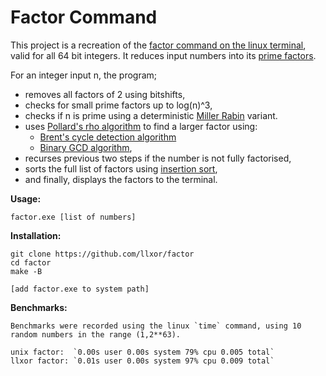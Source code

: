 # Factor Command
This project is a recreation of the [factor command on the linux terminal](https://en.wikipedia.org/wiki/Factor_(Unix)), valid for all 64 bit integers. It reduces input numbers into its [prime factors](https://en.wikipedia.org/wiki/Integer_factorization#Prime_decomposition).

For an integer input n, the program;
- removes all factors of 2 using bitshifts,
- checks for small prime factors up to log(n)^3,
- checks if n is prime using a deterministic [Miller Rabin](https://en.wikipedia.org/wiki/Miller%E2%80%93Rabin_primality_test) variant.
- uses [Pollard's rho algorithm](https://en.wikipedia.org/wiki/Pollard%27s_rho_algorithm) to find a larger factor using:
    - [Brent's cycle detection algorithm](https://en.wikipedia.org/wiki/Cycle_detection#Brent.27s_algorithm)
    - [Binary GCD algorithm](https://en.wikipedia.org/wiki/Binary_GCD_algorithm),
- recurses previous two steps if the number is not fully factorised,
- sorts the full list of factors using [insertion sort](https://en.wikipedia.org/wiki/Insertion_sort),
- and finally, displays the factors to the terminal.

**Usage:**
```
factor.exe [list of numbers]
```

**Installation:**
```
git clone https://github.com/llxor/factor
cd factor
make -B

[add factor.exe to system path]
```

**Benchmarks:**
```
Benchmarks were recorded using the linux `time` command, using 10 random numbers in the range (1,2**63).

unix factor:  `0.00s user 0.00s system 79% cpu 0.005 total`
llxor factor: `0.01s user 0.00s system 97% cpu 0.009 total`
```
